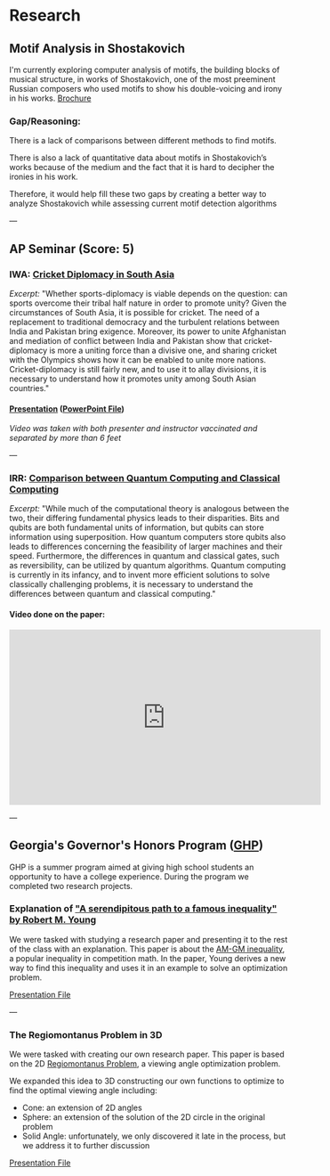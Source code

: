 # Research

## Motif Analysis in Shostakovich 

I'm currently exploring computer analysis of motifs, the building blocks of musical structure, in works of Shostakovich, one of the most preeminent Russian composers who used motifs to show his double-voicing and irony in his works. [Brochure](https://george.chemmala.com/media/Project%20Brochure.pdf)

### Gap/Reasoning:

There is a lack of comparisons between different methods to find motifs.

There is also a lack of quantitative data about motifs in Shostakovich’s works because of the medium and the fact that it is hard to decipher the ironies in his work.


Therefore, it would help fill these two gaps by creating a better way to analyze Shostakovich while assessing current motif detection algorithms

—

## AP Seminar (Score: 5)

### IWA: [Cricket Diplomacy in South Asia](https://geoc2022.github.io/media/Cricket%20Diplomacy%20in%20South%20Asia%20-%20Submission%20Copy.pdf)

*Excerpt:*  "Whether sports-diplomacy is viable depends on the question: can sports overcome their tribal half nature in order to promote unity? Given the circumstances of South Asia, it is possible for cricket. The need of a replacement to traditional democracy and the turbulent relations between India and Pakistan bring exigence. Moreover, its power to unite Afghanistan and mediation of conflict between India and Pakistan show that cricket-diplomacy is more a uniting force than a divisive one, and sharing cricket with the Olympics shows how it can be enabled to unite more nations. Cricket-diplomacy is still fairly new, and to use it to allay divisions, it is necessary to understand how it promotes unity among South Asian countries."

#### [Presentation](https://www.youtube.com/watch?v=l2-rUfq-szQ) ([PowerPoint File](https://geoc2022.github.io/media/Cricket_IWA%20Presentation.pdf))
*Video was taken with both presenter and instructor vaccinated and separated by more than 6 feet*

—

### IRR: [Comparison between Quantum Computing and Classical Computing](https://geoc2022.github.io/media/Quantum%20Computing%20-%20Submission%20Copy.pdf)

*Excerpt:*  "While much of the computational theory is analogous between the two, their differing fundamental physics leads to their disparities. Bits and qubits are both fundamental units of information, but qubits can store information using superposition. How quantum computers store qubits also leads to differences concerning the feasibility of larger machines and their speed. Furthermore, the differences in quantum and classical gates, such as reversibility, can be utilized by quantum algorithms. Quantum computing is currently in its infancy, and to invent more efficient solutions to solve classically challenging problems, it is necessary to understand the differences between quantum and classical computing."

#### Video done on the paper:

<html>
<iframe width="560" height="315" src="https://www.youtube.com/embed/nVEBAjZOzNg" title="YouTube video player" frameborder="0" allow="accelerometer; autoplay; clipboard-write; encrypted-media; gyroscope; picture-in-picture" allowfullscreen></iframe>
</html>

—

## Georgia's Governor's Honors Program ([GHP](https://gosa.georgia.gov/governors-honors-program))
GHP is a summer program aimed at giving high school students an opportunity to have a college experience. During the program we completed two research projects.

### Explanation of ["A serendipitous path to a famous inequality" by Robert M. Young](https://www.jstor.org/stable/27821715?seq=2#metadata_info_tab_contents)

We were tasked with studying a research paper and presenting it to the rest of the class with an explanation. This paper is about the [AM-GM inequality]( https://en.wikipedia.org/wiki/Inequality_of_arithmetic_and_geometric_means), a popular inequality in competition math. In the paper, Young derives a new way to find this inequality and uses it in an example to solve an optimization problem.

[Presentation File](https://geoc2022.github.io/media/A%20Serendipitous%20Path%20to%20a%20Famous%20Inequality.pptx)

—

### The Regiomontanus Problem in 3D

We were tasked with creating our own research paper. This paper is based on the 2D [Regiomontanus Problem](https://en.wikipedia.org/wiki/Regiomontanus%27_angle_maximization_problem), a viewing angle optimization problem.

We expanded this idea to 3D constructing our own functions to optimize to find the optimal viewing angle including:
- Cone: an extension of 2D angles
- Sphere: an extension of the solution of the 2D circle in the original problem
- Solid Angle: unfortunately, we only discovered it late in the process, but we address it to further discussion

[Presentation File](https://geoc2022.github.io/media/The%20Regiomontanus%20Problem%20in%203D.pptx)